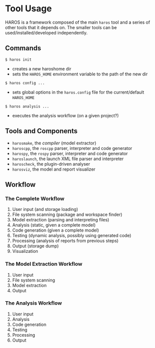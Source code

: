 # Tool Usage

HAROS is a framework composed of the main `haros` tool and a series of other tools that it depends on.
The smaller tools can be used/installed/developed independently.

## Commands

```
$ haros init
```

- creates a new haroshome dir
- sets the `HAROS_HOME` environment variable to the path of the new dir

```
$ haros config ...
```

- sets global options in the `haros.config` file for the current/default `HAROS_HOME`

```
$ haros analysis ...
```

- executes the analysis workflow (on a given project?)

## Tools and Components

- `harosmake`, the *compiler* (model extractor)
- `haroscpp`, the `roscpp` parser, interpreter and code generator
- `harospy`, the `rospy` parser, interpreter and code generator
- `haroslaunch`, the launch XML file parser and interpreter
- `haroscheck`, the plugin-driven analyser
- `harosviz`, the model and report visualizer

## Workflow

### The Complete Workflow

1. User input (and storage loading)
2. File system scanning (package and workspace finder)
3. Model extraction (parsing and interpreting files)
4. Analysis (static, given a complete model)
5. Code generation (given a complete model)
6. Testing (dynamic analysis, possibly using generated code)
7. Processing (analysis of reports from previous steps)
8. Output (storage dump)
9. Visualization

### The Model Extraction Workflow

1. User input
2. File system scanning
3. Model extraction
4. Output

### The Analysis Workflow

1. User input
2. Analysis
3. Code generation
4. Testing
5. Processing
6. Output
